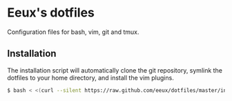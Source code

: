 # Eeux's dotfiles

Configuration files for bash, vim, git and tmux.

## Installation

The installation script will automatically clone the git repository, symlink
the dotfiles to your home directory, and install the vim plugins.

```bash
$ bash < <(curl --silent https://raw.github.com/eeux/dotfiles/master/install.sh)
```

